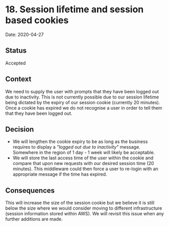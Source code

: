 # 18. Session lifetime and session based cookies

Date: 2020-04-27

## Status

Accepted

## Context
 
We need to supply the user with prompts that they have been logged out due to inactivity. This is not currently possible
due to our session lifetime being dictated by the expiry of our session cookie (currently 20 minutes). Once a cookie has
expired we do not recognise a user in order to tell them that they have been logged out.

## Decision

* We will lengthen the cookie expiry to be as long as the business requires to display a _"logged out due to 
inactivity"_ message. Somewhere in the region of 1 day - 1 week will likely be acceptable.
* We will store the last access time of the user within the cookie and compare that upon new requests with our 
desired session time (20 minutes). This middleware could then force a user to re-login with an appropriate message if 
the time has expired.

## Consequences

This will increase the size of the session cookie but we believe it is still below the size where we would consider 
moving to different infrastructure (session information stored within AWS). We will revisit this issue when any further
additions are made.
